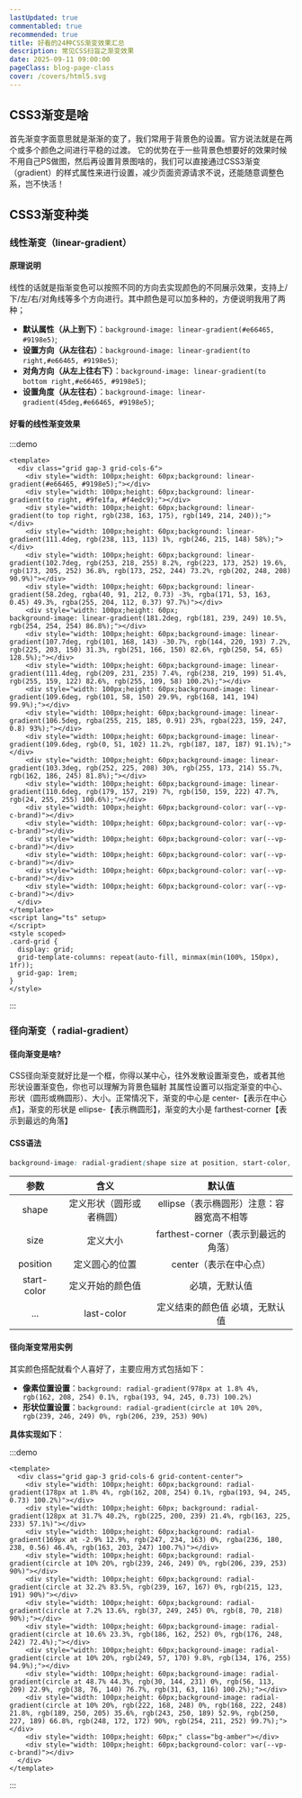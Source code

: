 ```yaml
---
lastUpdated: true
commentabled: true
recommended: true
title: 好看的24种CSS渐变效果汇总
description: 常见CSS扫盲之渐变效果
date: 2025-09-11 09:00:00 
pageClass: blog-page-class
cover: /covers/html5.svg
---
```


## CSS3渐变是啥 ##

首先渐变字面意思就是渐渐的变了，我们常用于背景色的设置。官方说法就是在两个或多个颜色之间进行平稳的过渡。
它的优势在于一些背景色想要好的效果时候不用自己PS做图，然后再设置背景图啥的，我们可以直接通过CSS3渐变（gradient）的样式属性来进行设置，减少页面资源请求不说，还能随意调整色系，岂不快活！

## CSS3渐变种类 ##

### 线性渐变（linear-gradient） ###

#### 原理说明 ####

线性的话就是指渐变色可以按照不同的方向去实现颜色的不同展示效果，支持上/下/左/右/对角线等多个方向进行。其中颜色是可以加多种的，方便说明我用了两种；

- **默认属性（从上到下）**：`background-image: linear-gradient(#e66465, #9198e5)`;
- **设置方向（从左往右）**：`background-image: linear-gradient(to right,#e66465, #9198e5)`;
- **对角方向（从左上往右下）**：`background-image: linear-gradient(to bottom right,#e66465, #9198e5)`;
- **设置角度（从左往右）**：`background-image: linear-gradient(45deg,#e66465, #9198e5)`;

#### 好看的线性渐变效果 ####

:::demo

```vue
<template>
  <div class="grid gap-3 grid-cols-6">
    <div style="width: 100px;height: 60px;background: linear-gradient(#e66465, #9198e5);"></div>
    <div style="width: 100px;height: 60px;background: linear-gradient(to right, #9fe1fa, #f4edc9);"></div>
    <div style="width: 100px;height: 60px;background: linear-gradient(to top right, rgb(238, 163, 175), rgb(149, 214, 240));"></div>
    <div style="width: 100px;height: 60px;background: linear-gradient(111.4deg, rgb(238, 113, 113) 1%, rgb(246, 215, 148) 58%);"></div>
    <div style="width: 100px;height: 60px;background: linear-gradient(102.7deg, rgb(253, 218, 255) 8.2%, rgb(223, 173, 252) 19.6%, rgb(173, 205, 252) 36.8%, rgb(173, 252, 244) 73.2%, rgb(202, 248, 208) 90.9%)"></div>
    <div style="width: 100px;height: 60px;background: linear-gradient(58.2deg, rgba(40, 91, 212, 0.73) -3%, rgba(171, 53, 163, 0.45) 49.3%, rgba(255, 204, 112, 0.37) 97.7%)"></div>
    <div style="width: 100px;height: 60px;
background-image: linear-gradient(181.2deg, rgb(181, 239, 249) 10.5%, rgb(254, 254, 254) 86.8%);"></div>
    <div style="width: 100px;height: 60px;background-image: linear-gradient(107.7deg, rgb(101, 168, 143) -30.7%, rgb(144, 220, 193) 7.2%, rgb(225, 203, 150) 31.3%, rgb(251, 166, 150) 82.6%, rgb(250, 54, 65) 128.5%);"></div>
    <div style="width: 100px;height: 60px;background-image: linear-gradient(111.4deg, rgb(209, 231, 235) 7.4%, rgb(238, 219, 199) 51.4%, rgb(255, 159, 122) 82.6%, rgb(255, 109, 58) 100.2%);"></div>
    <div style="width: 100px;height: 60px;background-image: linear-gradient(109.6deg, rgb(101, 58, 150) 29.9%, rgb(168, 141, 194) 99.9%);"></div>
    <div style="width: 100px;height: 60px;background-image: linear-gradient(106.5deg, rgba(255, 215, 185, 0.91) 23%, rgba(223, 159, 247, 0.8) 93%);"></div>
    <div style="width: 100px;height: 60px;background-image: linear-gradient(109.6deg, rgb(0, 51, 102) 11.2%, rgb(187, 187, 187) 91.1%);"></div>
    <div style="width: 100px;height: 60px;background-image: linear-gradient(103.3deg, rgb(252, 225, 208) 30%, rgb(255, 173, 214) 55.7%, rgb(162, 186, 245) 81.8%);"></div>
    <div style="width: 100px;height: 60px;background-image: linear-gradient(110.6deg, rgb(179, 157, 219) 7%, rgb(150, 159, 222) 47.7%, rgb(24, 255, 255) 100.6%);"></div>
    <div style="width: 100px;height: 60px;background-color: var(--vp-c-brand)"></div>
    <div style="width: 100px;height: 60px;background-color: var(--vp-c-brand)"></div>
    <div style="width: 100px;height: 60px;background-color: var(--vp-c-brand)"></div>
    <div style="width: 100px;height: 60px;background-color: var(--vp-c-brand)"></div>
    <div style="width: 100px;height: 60px;background-color: var(--vp-c-brand)"></div>
    <div style="width: 100px;height: 60px;background-color: var(--vp-c-brand)"></div>
  </div>
</template>
<script lang="ts" setup>
</script>
<style scoped>
.card-grid {
  display: grid;
  grid-template-columns: repeat(auto-fill, minmax(min(100%, 150px), 1fr));
  grid-gap: 1rem;
}
</style>
```

:::


### 径向渐变（ radial-gradient） ###

#### 径向渐变是啥? ####

CSS径向渐变就好比是一个框，你得以某中心，往外发散设置渐变色，或者其他形状设置渐变色，你也可以理解为背景色辐射
其属性设置可以指定渐变的中心、形状（圆形或椭圆形）、大小。正常情况下，渐变的中心是 center-【表示在中心点】，渐变的形状是 ellipse-【表示椭圆形】，渐变的大小是 farthest-corner【表示到最远的角落】

#### CSS语法 ####

```css
background-image: radial-gradient(shape size at position, start-color, ..., last-color);
```


| 参数   |   含义     |   默认值 |
| :----------: | :----------: | :---------:  |
| shape | 定义形状（圆形或者椭圆）  | ellipse（表示椭圆形）注意：容器宽高不相等 |
| size | 定义大小  | farthest-corner（表示到最远的角落） |
| position | 定义圆心的位置  | center（表示在中心点） |
| start-color | 定义开始的颜色值  | 必填，无默认值 |
| ... | last-color  | 定义结束的颜色值	必填，无默认值 |

#### 径向渐变常用实例 ####

其实颜色搭配就看个人喜好了，主要应用方式包括如下：

- **像素位置设置**：`background: radial-gradient(978px at 1.8% 4%, rgb(162, 208, 254) 0.1%, rgba(193, 94, 245, 0.73) 100.2%)`
- **形状位置设置**：`background: radial-gradient(circle at 10% 20%, rgb(239, 246, 249) 0%, rgb(206, 239, 253) 90%)`

**具体实现如下**：


:::demo

```vue
<template>
  <div class="grid gap-3 grid-cols-6 grid-content-center">
    <div style="width: 100px;height: 60px;background: radial-gradient(178px at 1.8% 4%, rgb(162, 208, 254) 0.1%, rgba(193, 94, 245, 0.73) 100.2%)"></div>
    <div style="width: 100px;height: 60px; background: radial-gradient(128px at 31.7% 40.2%, rgb(225, 200, 239) 21.4%, rgb(163, 225, 233) 57.1%)"></div>
    <div style="width: 100px;height: 60px;background: radial-gradient(169px at -2.9% 12.9%, rgb(247, 234, 163) 0%, rgba(236, 180, 238, 0.56) 46.4%, rgb(163, 203, 247) 100.7%)"></div>
    <div style="width: 100px;height: 60px;background: radial-gradient(circle at 10% 20%, rgb(239, 246, 249) 0%, rgb(206, 239, 253) 90%)"></div>
    <div style="width: 100px;height: 60px;background: radial-gradient(circle at 32.2% 83.5%, rgb(239, 167, 167) 0%, rgb(215, 123, 191) 90%)"></div>
    <div style="width: 100px;height: 60px;background: radial-gradient(circle at 7.2% 13.6%, rgb(37, 249, 245) 0%, rgb(8, 70, 218) 90%);"></div>
    <div style="width: 100px;height: 60px;background-image: radial-gradient(circle at 10.6% 23.3%, rgb(186, 162, 252) 0%, rgb(176, 248, 242) 72.4%);"></div>
    <div style="width: 100px;height: 60px;background-image: radial-gradient(circle at 10% 20%, rgb(249, 57, 170) 9.8%, rgb(134, 176, 255) 94.9%);"></div>
    <div style="width: 100px;height: 60px;background-image: radial-gradient(circle at 48.7% 44.3%, rgb(30, 144, 231) 0%, rgb(56, 113, 209) 22.9%, rgb(38, 76, 140) 76.7%, rgb(31, 63, 116) 100.2%);"></div>
    <div style="width: 100px;height: 60px;background-image: radial-gradient(circle at 10% 20%, rgb(222, 168, 248) 0%, rgb(168, 222, 248) 21.8%, rgb(189, 250, 205) 35.6%, rgb(243, 250, 189) 52.9%, rgb(250, 227, 189) 66.8%, rgb(248, 172, 172) 90%, rgb(254, 211, 252) 99.7%);"></div>
    <div style="width: 100px;height: 60px;" class="bg-amber"></div>
    <div style="width: 100px;height: 60px;background-color: var(--vp-c-brand)"></div>
  </div>
</template>
```

:::
